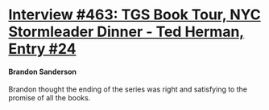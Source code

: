 # [Interview #463: TGS Book Tour, NYC Stormleader Dinner - Ted Herman, Entry #24](https://www.theoryland.com/intvmain.php?i=463#24)

#### Brandon Sanderson

Brandon thought the ending of the series was right and satisfying to the promise of all the books.

